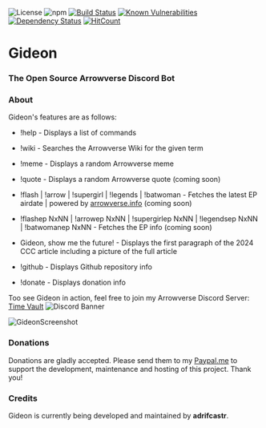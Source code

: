 ![License](https://img.shields.io/badge/License-GPLv2-blue.svg)
![npm](https://img.shields.io/npm/v/discord.js.svg)
[![Build Status](https://travis-ci.org/adrifcastr/Gideon.svg?branch=master)](https://travis-ci.org/adrifcastr/Gideon)
[![Known Vulnerabilities](https://snyk.io//test/github/adrifcastr/Gideon/badge.svg?targetFile=package.json)](https://snyk.io//test/github/adrifcastr/Gideon)
[![Dependency Status](https://david-dm.org/adrifcastr/Gideon.svg)](https://david-dm.org/adrifcastr/Gideon.svg)
[![HitCount](http://hits.dwyl.io/adrifcastr/Gideon.svg)](http://hits.dwyl.io/adrifcastr/Gideon)

# Gideon  
### The Open Source Arrowverse Discord Bot

### About

Gideon's features are as follows:

* !help - Displays a list of commands

* !wiki <term> - Searches the Arrowverse Wiki for the given term
  
* !meme - Displays a random Arrowverse meme

* !quote - Displays a random Arrowverse quote (coming soon)

* !flash | !arrow | !supergirl | !legends | !batwoman - Fetches the latest EP airdate | powered by [arrowverse.info](https://arrowverse.info/) (coming soon)

* !flashep NxNN | !arrowep NxNN | !supergirlep NxNN | !legendsep NxNN | !batwomanep NxNN - Fetches the EP info (coming soon)

* Gideon, show me the future! - Displays the first paragraph of the 2024 CCC article including a picture of the full article

* !github - Displays Github repository info

* !donate - Displays donation info

Too see Gideon in action, feel free to join my Arrowverse Discord Server: [Time Vault](https://invite.gg/tmvt) 
![Discord Banner](https://discordapp.com/api/guilds/595318490240385037/widget.png?style=banner2)

![GideonScreenshot](https://i.imgur.com/9Pdixuy.png)

### Donations

Donations are gladly accepted. Please send them to my [Paypal.me](https://www.paypal.me/adrifcastr)
to support the development, maintenance and hosting of this project. Thank you!

### Credits

Gideon is currently being developed and maintained by __adrifcastr__.<br>
